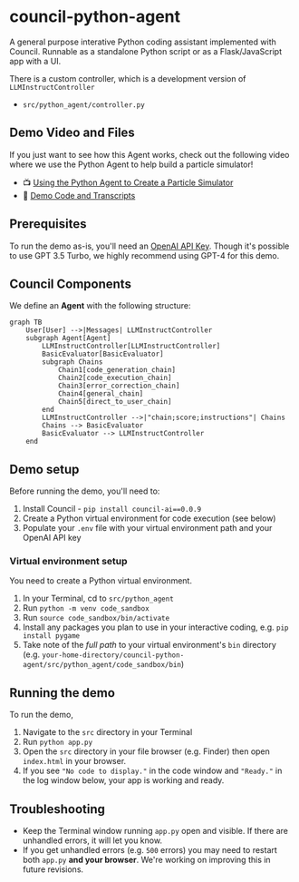 # council-python-agent

A general purpose interative Python coding assistant implemented with Council. Runnable as a standalone Python script or as a Flask/JavaScript app with a UI.

There is a custom controller, which is a development version of `LLMInstructController`
- `src/python_agent/controller.py`

## Demo Video and Files

If you just want to see how this Agent works, check out the following video where we use the Python Agent to help build a particle simulator!

- 📺 [Using the Python Agent to Create a Particle Simulator](https://drive.google.com/open?id=1kBgt-bM9tcOuVD59npUxgy8TdHyDO598&usp=drive_fs)
- 📄 [Demo Code and Transcripts](./demo_files/)

## Prerequisites

To run the demo as-is, you'll need an [OpenAI API Key](https://platform.openai.com/account/org-settings). Though it's possible to use GPT 3.5 Turbo, we highly recommend using GPT-4 for this demo. 

## Council Components

We define an **Agent** with the following structure:

```mermaid
graph TB
    User[User] -->|Messages| LLMInstructController
    subgraph Agent[Agent]
        LLMInstructController[LLMInstructController]
        BasicEvaluator[BasicEvaluator]
        subgraph Chains
            Chain1[code_generation_chain]
            Chain2[code_execution_chain]
            Chain3[error_correction_chain]
            Chain4[general_chain]
            Chain5[direct_to_user_chain]
        end
        LLMInstructController -->|"chain;score;instructions"| Chains
        Chains --> BasicEvaluator
        BasicEvaluator --> LLMInstructController
    end
```

## Demo setup

Before running the demo, you'll need to:
1. Install Council - `pip install council-ai==0.0.9`
2. Create a Python virtual environment for code execution (see below)
3. Populate your `.env` file with your virtual environment path and your OpenAI API key

### Virtual environment setup

You need to create a Python virtual environment.
1. In your Terminal, cd to `src/python_agent`
2. Run `python -m venv code_sandbox`
3. Run `source code_sandbox/bin/activate`
4. Install any packages you plan to use in your interactive coding, e.g. `pip install pygame`
5. Take note of the *full path* to your virtual environment's `bin` directory (e.g. `your-home-directory/council-python-agent/src/python_agent/code_sandbox/bin`)

## Running the demo

To run the demo, 
1. Navigate to the `src` directory in your Terminal
2. Run `python app.py`
3. Open the `src` directory in your file browser (e.g. Finder) then open `index.html` in your browser.
4. If you see `"No code to display."` in the code window and `"Ready."` in the log window below, your app is working and ready.

## Troubleshooting

- Keep the Terminal window running `app.py` open and visible. If there are unhandled errors, it will let you know. 
- If you get unhandled errors (e.g. `500` errors) you may need to restart both `app.py` **and your browser**. We're working on improving this in future revisions.